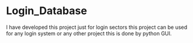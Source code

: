 # Login_Database
I have developed this project just for login sectors this project can be used for any login system or any other project this is done by python GUI.
